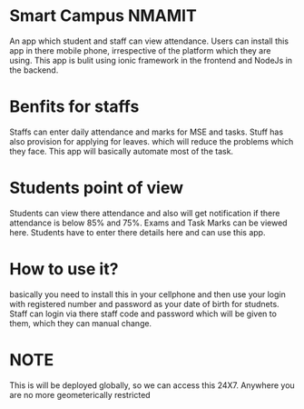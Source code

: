 # Smart Campus NMAMIT
An app which student and staff can view attendance. Users can install this app in there mobile phone, irrespective of the platform which they are using. This app is bulit using ionic framework in the frontend and NodeJs in the backend.

# Benfits for staffs
Staffs can enter daily attendance and marks for MSE and tasks. Stuff has also provision for applying for leaves. which will reduce the problems which they face. This app will basically automate most of the task.

# Students point of view
Students can view there attendance and also will get notification if there attendance is below 85% and 75%. Exams and Task Marks can be viewed here. Students have to enter there details here and can use this app.

# How to use it?
basically you need to install this in your cellphone and then use your login with registered number and password as your date of birth for studnets. Staff can login via there staff code and password which will be given to them, which they can manual change.

# NOTE
This is will be deployed globally, so we can access this 24X7. Anywhere you are no more geometerically restricted
